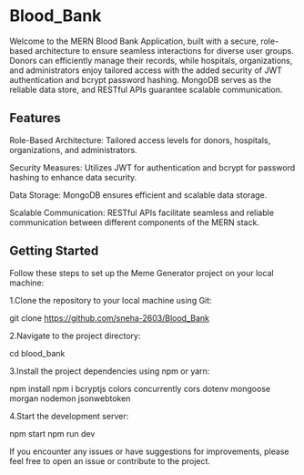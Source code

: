 # Blood_Bank

Welcome to the MERN Blood Bank Application, built with a secure, role-based architecture to ensure seamless interactions for diverse user groups. Donors can efficiently manage their records, while hospitals, organizations, and administrators enjoy tailored access with the added security of JWT authentication and bcrypt password hashing. MongoDB serves as the reliable data store, and RESTful APIs guarantee scalable communication.

## Features
Role-Based Architecture: Tailored access levels for donors, hospitals, organizations, and administrators.

Security Measures: Utilizes JWT for authentication and bcrypt for password hashing to enhance data security.

Data Storage: MongoDB ensures efficient and scalable data storage.

Scalable Communication: RESTful APIs facilitate seamless and reliable communication between different components of the MERN stack.

## Getting Started

Follow these steps to set up the Meme Generator project on your local machine:

1.Clone the repository to your local machine using Git:

git clone https://github.com/sneha-2603/Blood_Bank

2.Navigate to the project directory:

cd blood_bank

3.Install the project dependencies using npm or yarn:

npm install
npm i bcryptjs colors concurrently cors dotenv mongoose morgan nodemon jsonwebtoken

4.Start the development server:

npm start
npm run dev


 If you encounter any issues or have suggestions for improvements, please feel free to open an issue or contribute to the project.
